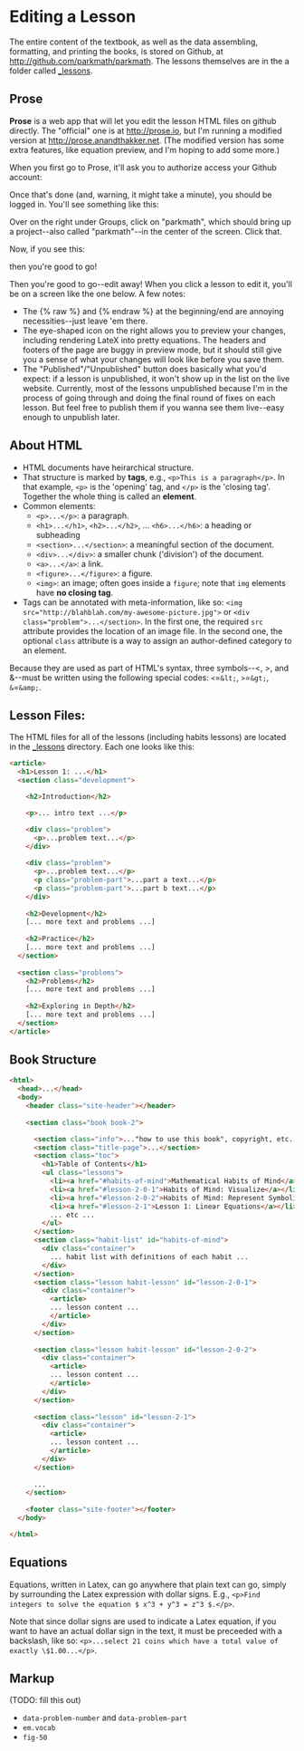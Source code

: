
# Editing a Lesson

The entire content of the textbook, as well as the data assembling, formatting, and printing the books, is stored on Github, at http://github.com/parkmath/parkmath.  The lessons themselves are in the a folder called [_lessons](https://github.com/parkmath/parkmath/tree/gh-pages/_lessons).

## Prose
**Prose** is a web app that will let you edit the lesson HTML files on github directly.  The "official" one is at http://prose.io, but I'm running a modified version at http://prose.anandthakker.net. (The modified version has some extra features, like equation preview, and I'm hoping to add some more.)

When you first go to Prose, it'll ask you to authorize access your Github account:


Once that's done (and, warning, it might take a minute), you should be logged in.  You'll see something like this:

Over on the right under Groups, click on "parkmath", which should bring up a project--also called "parkmath"--in the center of the screen.  Click that.


Now, if you see this: 

then you're good to go!

Then you're good to go--edit away!  When you click a lesson to edit it, you'll be on a screen like the one below.  A few notes:
- The {% raw %} and {% endraw %} at the beginning/end are annoying necessities--just leave 'em there.
- The eye-shaped icon on the right allows you to preview your changes, including rendering LateX into pretty equations.  The headers and footers of the page are buggy in preview mode, but it should still give you a sense of what your changes will look like before you save them.
- The "Published"/"Unpublished" button does basically what you'd expect: if a lesson is unpublished, it won't show up in the list on the live website.  Currently, most of the lessons unpublished because I'm in the process of going through and doing the final round of fixes on each lesson.  But feel free to publish them if you wanna see them live--easy enough to unpublish later.



## About HTML

- HTML documents have heirarchical structure.
- That structure is marked by **tags**, e.g., `<p>This is a paragraph</p>`.  In that example, `<p>` is the 'opening' tag, and `</p>` is the 'closing tag'.  Together the whole thing is called an **element**.
- Common elements:
  - `<p>...</p>`: a paragraph.
  - `<h1>...</h1>`, `<h2>...</h2>`, ... `<h6>...</h6>`: a heading or subheading
  - `<section>...</section>`: a meaningful section of the document.
  - `<div>...</div>`: a smaller chunk ('division') of the document.
  - `<a>...</a>`: a link.
  - `<figure>...</figure>`: a figure.
  - `<img>`: an image; often goes inside a `figure`; note that `img` elements have
    **no closing tag**.
- Tags can be annotated with meta-information, like so: `<img src="http://blahblah.com/my-awesome-picture.jpg">` or `<div class="problem">...</section>`.
  In the first one, the required `src` attribute provides the location of an image file.  In
  the second one, the optional `class` attribute is a way to assign an author-defined
  category to an element.

Because they are used as part of HTML's syntax, three symbols--&lt;, &gt;, and &amp;--must
be written using the following special codes: `<`=`&lt;`, `>`=`&gt;`, `&`=`&amp;`.

## Lesson Files:

The HTML files for all of the lessons (including habits lessons) are located in the [_lessons](/parkmath/parkmath/tree/gh-pages/_lessons) directory.  Each one looks
like this:

```html
<article>
  <h1>Lesson 1: ...</h1>
  <section class="development">

    <h2>Introduction</h2>

    <p>... intro text ...</p>

    <div class="problem">
      <p>...problem text...</p>
    </div>
    
    <div class="problem">
      <p>...problem text...</p>
      <p class="problem-part">...part a text...</p>
      <p class="problem-part">...part b text...</p>
    </div>
    
    <h2>Development</h2>
    [... more text and problems ...]
    
    <h2>Practice</h2>
    [... more text and problems ...]
  </section>
  
  <section class="problems">
    <h2>Problems</h2>
    [... more text and problems ...]
    
    <h2>Exploring in Depth</h2>
    [... more text and problems ...]
  </section>
</article>
```

## Book Structure

```html
<html>
  <head>...</head>
  <body>
    <header class="site-header"></header>
    
    <section class="book book-2">

      <section class="info">..."how to use this book", copyright, etc...</section>
      <section class="title-page">...</section>
      <section class="toc">
        <h1>Table of Contents</h1>
        <ul class="lessons">
          <li><a href="#habits-of-mind">Mathematical Habits of Mind</a></li>
          <li><a href="#lesson-2-0-1">Habits of Mind: Visualize</a></li>
          <li><a href="#lesson-2-0-2">Habits of Mind: Represent Symbolically</a></li>
          <li><a href="#lesson-2-1">Lesson 1: Linear Equations</a></li>
          ... etc ...
        </ul>
      </section>
      <section class="habit-list" id="habits-of-mind">
        <div class="container">
          ... habit list with definitions of each habit ...
        </div>
      </section>
      <section class="lesson habit-lesson" id="lesson-2-0-1">
        <div class="container">
          <article>
          ... lesson content ...
          </article>
        </div>
      </section>
      
      <section class="lesson habit-lesson" id="lesson-2-0-2">
        <div class="container">
          <article>
          ... lesson content ...
          </article>
        </div>
      </section>
      
      <section class="lesson" id="lesson-2-1">
        <div class="container">
          <article>
          ... lesson content ...
          </article>
        </div>
      </section>
      
      ...
    </section>
    
    <footer class="site-footer"></footer>
  </body>

</html>
```

## Equations

Equations, written in Latex, can go anywhere that plain text can go, simply by
surrounding the Latex expression with dollar signs.  E.g., `<p>Find integers to
solve the equation $ x^3 + y^3 = z^3 $.</p>`.

Note that since dollar signs are used to indicate a Latex equation, if you want
to have an actual dollar sign in the text, it must be preceeded with a backslash,
like so: `<p>...select 21 coins which have a total value of exactly
\$1.00...</p>`.

## Markup

(TODO: fill this out)

- `data-problem-number` and `data-problem-part`
- `em.vocab`
- `fig-50`
